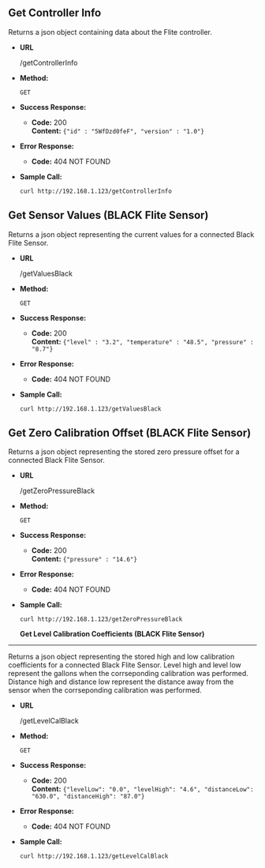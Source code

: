 **Get Controller Info**
----
  Returns a json object containing data about the Flite controller.

* **URL**

  /getControllerInfo

* **Method:**

  `GET`

* **Success Response:**

  * **Code:** 200 <br />
    **Content:** `{"id" : "5WfDzd0feF", "version" : "1.0"}`
 
* **Error Response:**

  * **Code:** 404 NOT FOUND <br />

* **Sample Call:**

  `curl http://192.168.1.123/getControllerInfo`


**Get Sensor Values (BLACK Flite Sensor)**
----
  Returns a json object representing the current values for a connected Black Flite Sensor.

* **URL**

  /getValuesBlack

* **Method:**

  `GET`

* **Success Response:**

  * **Code:** 200 <br />
    **Content:** `{"level" : "3.2", "temperature" : "48.5", "pressure" : "8.7"}`
 
* **Error Response:**

  * **Code:** 404 NOT FOUND <br />

* **Sample Call:**

  `curl http://192.168.1.123/getValuesBlack`


**Get Zero Calibration Offset (BLACK Flite Sensor)**
----
  Returns a json object representing the stored zero pressure offset for a connected Black Flite Sensor.

* **URL**

  /getZeroPressureBlack

* **Method:**

  `GET`

* **Success Response:**

  * **Code:** 200 <br />
    **Content:** `{"pressure" : "14.6"}`
 
* **Error Response:**

  * **Code:** 404 NOT FOUND <br />

* **Sample Call:**

  `curl http://192.168.1.123/getZeroPressureBlack`
  
  
  **Get Level Calibration Coefficients (BLACK Flite Sensor)**
----
  Returns a json object representing the stored high and low calibration coefficients for a connected Black Flite Sensor.
  Level high and level low represent the gallons when the corrseponding calibration was performed.
  Distance high and distance low represent the distance away from the sensor when the corrseponding calibration was performed.

* **URL**

  /getLevelCalBlack

* **Method:**

  `GET`

* **Success Response:**

  * **Code:** 200 <br />
    **Content:** `{"levelLow": "0.0", "levelHigh": "4.6", "distanceLow": "630.0", "distanceHigh": "87.0"}`
 
* **Error Response:**

  * **Code:** 404 NOT FOUND <br />

* **Sample Call:**

  `curl http://192.168.1.123/getLevelCalBlack`
